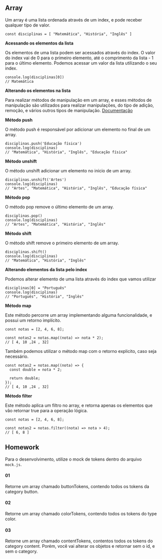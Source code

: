 ## Array

Um array é uma lista ordenada através de um index, e pode receber qualquer tipo de valor.

```
const disciplinas = [ "Matemática", "História", "Inglês" ]
```

**Acessando os elementos da lista**

Os elementos de uma lista podem ser acessados através do index. O valor do index vai de 0 para o primeiro elemento, até o comprimento da lista - 1 para o último elemento. Podemos acessar um valor da lista utilizando o seu index.

```
console.log(disciplinas[0])
// Matemática
```

**Alterando os elementos na lista**

Para realizar métodos de manipulação em um array, e esses métodos de manipulação são utilizados para realizar manipulações, do tipo de adição, remoção, e vários outros tipos de manipulação.
[Documentação](https://developer.mozilla.org/pt-BR/docs/Web/JavaScript/Guide/Indexed_Collections)

**Método push**

O método push é responsável por adicionar um elemento no final de um array.

```
disciplinas.push('Educação física')
console.log(disciplinas)
// "Matemática", "História", "Inglês", "Educação física"
```

**Método unshift**

O método unshift adicionar um elemento no inicio de um array.

```
disciplinas.unshift('Artes')
console.log(disciplinas)
// "Artes", "Matemática", "História", "Inglês", "Educação física"
```

**Método pop**

O método pop remove o último elemento de um array.

```
disciplinas.pop()
console.log(disciplinas)
// "Artes", "Matemática", "História", "Inglês"
```

**Método shift**

O método shift remove o primeiro elemento de um array.

```
disciplinas.shift()
console.log(disciplinas)
// "Matemática", "História", "Inglês"
```

**Alterando elementos da lista pelo index**

Podemos alterar elemento de uma lista através do index que vamos utilizar

```
disciplinas[0] = "Português"
console.log(disciplinas)
// "Português", "História", "Inglês"
```

**Método map**

Este método percorre um array implementando alguma funcionalidade, e possui um retorno implícito.

```
const notas = [2, 4, 6, 8];

const notas2 = notas.map((nota) => nota * 2);
// [ 4, 10 ,24 , 32]
```

Também podemos utilizar o método map com o retorno explicito, caso seja necessário.

```
const notas2 = notas.map((nota) => {
  const double = nota * 2;

  return double;
});
// [ 4, 10 ,24 , 32]
```

**Método filter**

Este método aplica um filtro no array, e retorna apenas os elementos que vão retornar true para a operação lógica.

```
const notas = [2, 4, 6, 8];

const notas2 = notas.filter((nota) => nota > 4);
// [ 6, 8 ]
```

## Homework

Para o desenvolvimento, utilize o mock de tokens dentro do arquivo `mock.js`.

#### 01

Retorne um array chamado buttonTokens, contendo todos os tokens da category button.

#### 02

Retorne um array chamado colorTokens, contendo todos os tokens do type color.

#### 03

Retorne um array chamado contentTokens, contentos todos os tokens do category content. Porém, você vai alterar os objetos e retornar sem o id, e sem o category.
